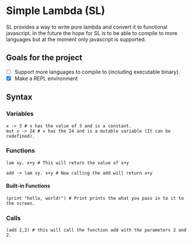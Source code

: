 # Simple Lambda (SL)

SL provides a way to write pure lambda and convert it to functional javascript. In the future the hope for SL is to be able to compile to more languages but at the moment only javascript is supported.

## Goals for the project

-   [ ] Support more languages to compile to (including executable binary).
-   [x] Make a REPL environment

## Syntax

### Variables

```
x -> 3 # x has the value of 3 and is a constant.
mut v -> 24 # v has the 24 and is a mutable variable (It can be redefined).
```

### Functions

```
lam xy. x+y # This will return the value of x+y
```

```
add -> lam xy. x+y # Now calling the add will return x+y
```

#### Built-in Functions

```
(print "hello, world!") # Print prints the what you pass in to it to the screen.
```

### Calls

```
(add 2,2) # this will call the function add with the parameters 2 and 2.
```
